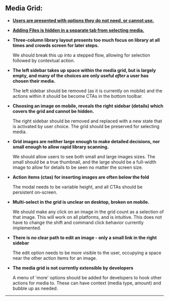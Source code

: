 
## Media Grid:

+ __[Users are presented with options they do not need, or cannot use.](https://github.com/ImageFlow/imageflow-plugin/blob/master/Issues/media-grid-options.md)__

+ __[Adding Files is hidden in a separate tab from selecting media.](https://github.com/ImageFlow/imageflow-plugin/blob/master/Issues/media-grid-upload.md)__

+ __Three-column library layout presents too much focus on library at all times and crowds screen for later steps.__

  We should break this up into a stepped flow, allowing for selection followed by contextual action.

+ __The left sidebar takes up space within the media grid, but is largely empty, and many of the choices are only useful *after* a user has chosen their media.__

  The left sidebar should be removed  (as it is currently on mobile) and the actions within it should be become CTAs in the bottom toolbar.

+ __Choosing an image on mobile, reveals the right sidebar (details) which covers the grid and cannot be hidden.__

  The right sidebar should be removed and replaced with a new state that is activated by user choice. The grid should be preserved for selecting media.
	
+ __Grid images are neither large enough to make detailed decisions, nor small enough to allow rapid library scanning.__

  We should allow users to see both small and large images sizes. The small should be a true thumbnail, and the large should be a full-width image to allow for details to be seen no matter the screen size.

+ __Action items (ctas) for inserting images are often below the fold__

  The modal needs to be variable height, and all CTAs should be persistent on-screen.
	
+ __Multi-select in the grid is unclear on desktop, broken on mobile.__

  We should make any click on an image in the grid count as a selection of that image. This will work on all platforms, and is intuitive. This does not have to change the shift and command click behavior currently implemented.

+ __There is no clear path to edit an image - only a small link in the right sidebar__

  The edit option needs to be more visible to the user, occupying a space near the other action items for an image.

+ __The media grid is not currently extensible by developers__

  A menu of 'more' options should be added for developers to hook other actions for media to. These can have context (media type, amount) and bubble up as needed.

____
